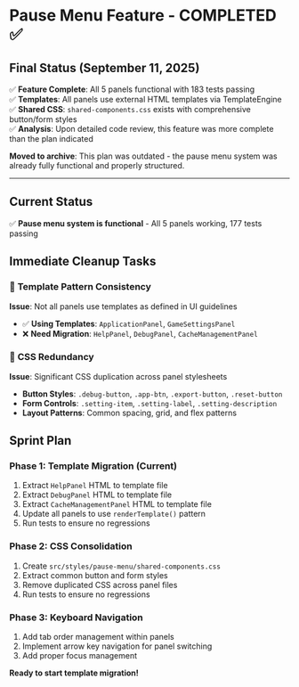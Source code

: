 # Pause Menu Feature - COMPLETED ✅

## Final Status (September 11, 2025)
✅ **Feature Complete**: All 5 panels functional with 183 tests passing  
✅ **Templates**: All panels use external HTML templates via TemplateEngine  
✅ **Shared CSS**: `shared-components.css` exists with comprehensive button/form styles  
✅ **Analysis**: Upon detailed code review, this feature was more complete than the plan indicated

**Moved to archive**: This plan was outdated - the pause menu system was already fully functional and properly structured.

---

## Current Status
✅ **Pause menu system is functional** - All 5 panels working, 177 tests passing

## Immediate Cleanup Tasks

### 🔄 **Template Pattern Consistency**
**Issue**: Not all panels use templates as defined in UI guidelines
- ✅ **Using Templates**: `ApplicationPanel`, `GameSettingsPanel`
- ❌ **Need Migration**: `HelpPanel`, `DebugPanel`, `CacheManagementPanel`

### 🔄 **CSS Redundancy** 
**Issue**: Significant CSS duplication across panel stylesheets
- **Button Styles**: `.debug-button`, `.app-btn`, `.export-button`, `.reset-button` 
- **Form Controls**: `.setting-item`, `.setting-label`, `.setting-description`
- **Layout Patterns**: Common spacing, grid, and flex patterns

## Sprint Plan

### Phase 1: Template Migration (Current)
1. Extract `HelpPanel` HTML to template file
2. Extract `DebugPanel` HTML to template file  
3. Extract `CacheManagementPanel` HTML to template file
4. Update all panels to use `renderTemplate()` pattern
5. Run tests to ensure no regressions

### Phase 2: CSS Consolidation  
1. Create `src/styles/pause-menu/shared-components.css`
2. Extract common button and form styles
3. Remove duplicated CSS across panel files
4. Run tests to ensure no regressions

### Phase 3: Keyboard Navigation
1. Add tab order management within panels
2. Implement arrow key navigation for panel switching
3. Add proper focus management

**Ready to start template migration!**
